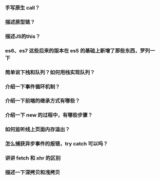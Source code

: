 ### 手写原生 call？

### 描述原型链？

### 描述JS的this？

### es6、es7 这些后来的版本在 es5 的基础上新增了那些东西，罗列一下

### 简单说下栈和队列？如何用栈实现队列？

### 介绍一下事件循环机制？


### 介绍一下前端的继承方式有哪些？

### 介绍一下 new 的过程中，有哪些步骤？

### 如何监听线上页面内存溢出？

### 怎么捕获异步事件的报错，try catch 可以吗？

### 讲讲 fetch 和 xhr 的区别

### 描述一下深拷贝和浅拷贝